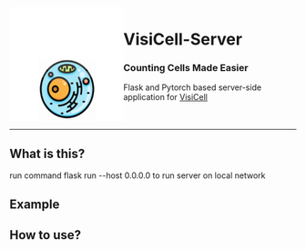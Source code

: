 <img src="https://raw.githubusercontent.com/ArdaBakici/VisiCell/main/Photos/cell_eye.png" align="left" height=200 width=200>
<h1>VisiCell-Server</h1>
<h3 align="left"><b>Counting Cells Made Easier</b></h3>
Flask and Pytorch based server-side application for <a href="https://github.com/ArdaBakici/VisiCell">VisiCell</a>
</br>
</br>
</br>

---

## What is this?
run command flask run --host 0.0.0.0 to run server on local network

## Example

## How to use?


